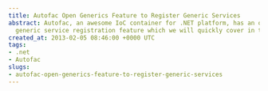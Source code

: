 ```yaml
---
title: Autofac Open Generics Feature to Register Generic Services
abstract: Autofac, an awesome IoC container for .NET platform, has an out of the box
  generic service registration feature which we will quickly cover in this blog post.
created_at: 2013-02-05 08:46:00 +0000 UTC
tags:
- .net
- Autofac
slugs:
- autofac-open-generics-feature-to-register-generic-services
---
```

